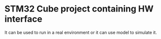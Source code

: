 
# STM32 Cube project containing HW interface

It can be used to run in a real environment or it can use model to simulate it.
